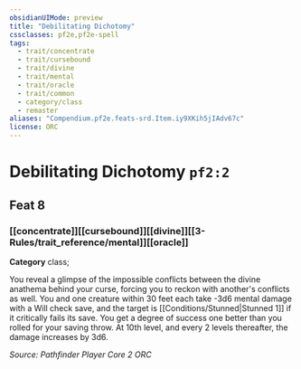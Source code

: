 ```yaml
---
obsidianUIMode: preview
title: "Debilitating Dichotomy"
cssclasses: pf2e,pf2e-spell
tags:
  - trait/concentrate
  - trait/cursebound
  - trait/divine
  - trait/mental
  - trait/oracle
  - trait/common
  - category/class
  - remaster
aliases: "Compendium.pf2e.feats-srd.Item.iy9XKih5jIAdv67c"
license: ORC
---
```

# Debilitating Dichotomy `pf2:2`
## Feat 8
### [[concentrate]][[cursebound]][[divine]][[3-Rules/trait_reference/mental]][[oracle]]

**Category** class; 




You reveal a glimpse of the impossible conflicts between the divine anathema behind your curse, forcing you to reckon with another's conflicts as well. You and one creature within 30 feet each take -3d6 mental damage with a Will check save, and the target is [[Conditions/Stunned|Stunned 1]] if it critically fails its save. You get a degree of success one better than you rolled for your saving throw. At 10th level, and every 2 levels thereafter, the damage increases by 3d6.

*Source: Pathfinder Player Core 2*
*ORC*
